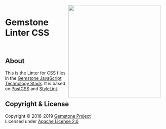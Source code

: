 
<img src="https://rawgit.com/gemstonejs/gemstone-artwork/master/gemstone-logo-white.svg" width="300" align="right" alt=""/>

Gemstone Linter CSS
===================

<p/>
<img src="https://nodei.co/npm/gemstone-linter-css.png?downloads=true&stars=true" alt=""/>
<p/>
<img src="https://david-dm.org/rse/gemstone-linter-css.png" alt=""/>

About
-----

This is the Linter for CSS files in the
[Gemstone JavaScript Technology Stack](http://gemstonejs.com).
It is based on [PostCSS](http://postcss.org/) and [StyleLint](https://stylelint.io/).

Copyright &amp; License
-----------------------

Copyright &copy; 2016-2019 [Gemstone Project](http://gemstonejs.com)<br/>
Licensed under [Apache License 2.0](https://spdx.org/licenses/Apache-2.0)

